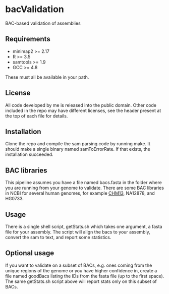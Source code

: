 # bacValidation
BAC-based validation of assemblies

## Requirements
- minimap2 >= 2.17
- R >= 3.5
- samtools >= 1.9
- GCC >= 4.8

These must all be available in your path.

## License

All code developed by me is released into the public domain. Other code included in the repo may have different licenses, see the header present at the top of each file for details.

## Installation
Clone the repo and compile the sam parsing code by running make. It should make a single binary named samToErrorRate. If that exists, the installation succeeded.


## BAC libraries
This pipeline assumes you have a file named bacs.fasta in the folder where you are running from your genome to validate. There are some BAC libraries in NCBI for several human genomes, for example <a href="">CHM13</a>, NA12878, and HG0733.

## Usage

There is a single shell script, getStats.sh which takes one argument, a fasta file for your assembly. The script will align the bacs to your assembly, convert the sam to text, and report some statistics.

## Optional usage

If you want to validate on a subset of BACs, e.g. ones coming from the unique regions of the genome or you have higher confidence in, create a file named goodBacs listing the IDs from the fasta file (up to the first space). The same getStats.sh script above will report stats only on this subset of BACs.
